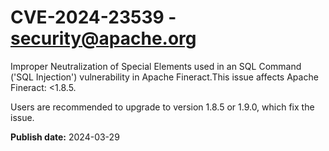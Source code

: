 # CVE-2024-23539 - security@apache.org

Improper Neutralization of Special Elements used in an SQL Command ('SQL Injection') vulnerability in Apache Fineract.This issue affects Apache Fineract: <1.8.5.

Users are recommended to upgrade to version 1.8.5 or 1.9.0, which fix the issue.



**Publish date:** 2024-03-29
